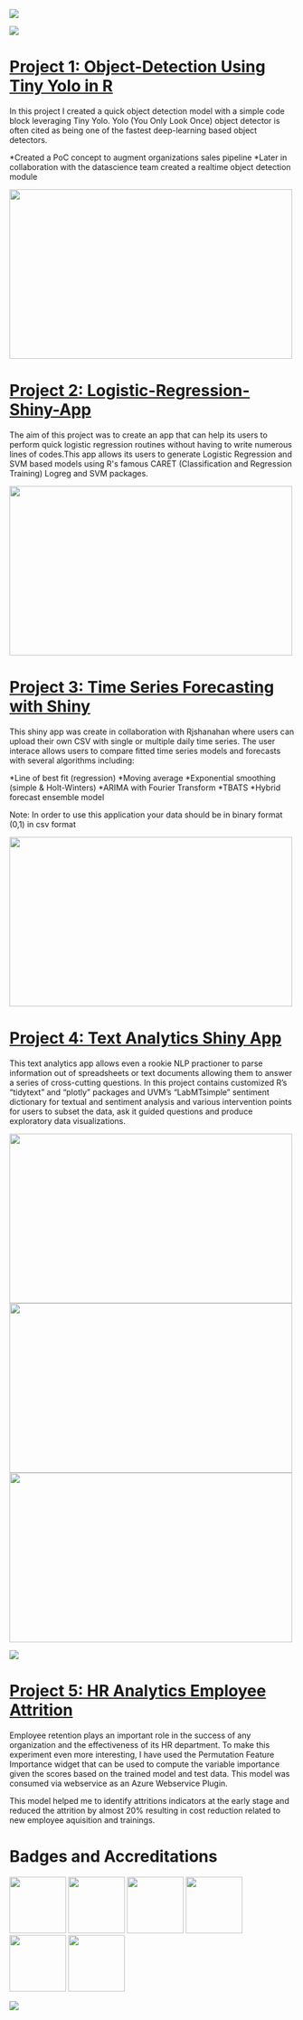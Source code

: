 ![](Images/About%20Sunil.png)


![](Images/R%20Shiny.png)



# [Project 1: Object-Detection Using Tiny Yolo in R](https://github.com/skappal7/Tiny-Yolo-Object-Detection)
In this project I created a quick object detection model with a simple code block leveraging Tiny Yolo. Yolo (You Only Look Once) object detector is often cited as being one of the fastest deep-learning based object detectors.

*Created a PoC concept to augment organizations sales pipeline
*Later in collaboration with the datascience team created a realtime object detection module


<img src="Images/TinyYolo%20Pred.png" width="500" height="300">

# [Project 2: Logistic-Regression-Shiny-App](https://sunilkappal.shinyapps.io/Logistic_Regression_Data_Dojo/)
The aim of this project was to create an app that can help its users to perform quick logistic regression routines without having to write numerous lines of codes.This app allows its users to generate Logistic Regression and SVM based models using R's famous CARET (Classification and Regression Training) Logreg and SVM packages.


<img src="Images/Logistic%20Regression%20App.JPG" width="500" height="300">

# [Project 3: Time Series Forecasting with Shiny](https://rjshanahan.shinyapps.io/Time-Series-Forecasting-with-Shiny/)
This shiny app was create in collaboration with Rjshanahan where users can upload their own CSV with single or multiple daily time series. The user interace allows users to compare fitted time series models and forecasts with several algorithms including:

*Line of best fit (regression)
*Moving average
*Exponential smoothing (simple & Holt-Winters)
*ARIMA with Fourier Transform
*TBATS
*Hybrid forecast ensemble model

Note: In order to use this application your data should be in binary format (0,1) in csv format

<img src="Images/1%20Time%20Series.JPG" width="500" height="300">

# [Project 4: Text Analytics Shiny App](https://sunilkappal.shinyapps.io/Text_Sentiment_Analysis/)
This text analytics app allows even a rookie NLP practioner to parse information out of spreadsheets or text documents allowing them to answer a series of cross-cutting questions. In this project contains customized R’s “tidytext” and “plotly” packages and UVM’s “LabMTsimple” sentiment dictionary for textual and sentiment analysis and various intervention points for users to subset the data, ask it guided questions and produce exploratory data visualizations.

<img src="Images/1%20Text%20Sentiment.PNG" width="500" height="300">

<img src="Images/2%20Text%20Sentiment.PNG" width="500" height="300">

<img src="Images/3%20Text%20Biagrams.PNG" width="500" height="300">


![](Images/Azure%20ML.png)

# [Project 5: HR Analytics Employee Attrition](https://gallery.azure.ai/Experiment/HR-Analytics-Predict-Employee-Attrition)
Employee retention plays an important role in the success of any organization and the effectiveness of its HR department. To make this experiment even more interesting, I have used the Permutation Feature Importance widget that can be used to compute the variable importance given the scores based on the trained model and test data. This model was consumed via webservice as an Azure Webservice Plugin.

This model helped me to identify attritions indicators at the early stage and reduced the attrition by almost 20% resulting in cost reduction related to new employee aquisition and trainings. 

# Badges and Accreditations
<img src="Images/Wharton%20Alumni.png" width="100" height="100"> <img src="Images/penn-logo.png" width="100" height="100"> <img src="Images/Tableau%20Data%20Scientist.png" width="100" height="100"> <img src="Images/IBM%201.png" width="100" height="100"> <img src="Images/1%20H2o.png" width="100" height="100">  <img src="Images/2%20H2o.png" width="100" height="100">
                                                          

![](Images/Contact%20Sunil.png)
